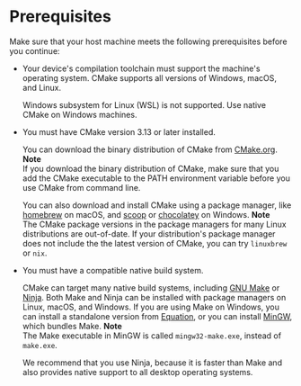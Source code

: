 # Prerequisites<a name="building-cmake-prereqs"></a>

Make sure that your host machine meets the following prerequisites before you continue:
+ Your device's compilation toolchain must support the machine's operating system\. CMake supports all versions of Windows, macOS, and Linux\.

  Windows subsystem for Linux \(WSL\) is not supported\. Use native CMake on Windows machines\.
+ You must have CMake version 3\.13 or later installed\.

  You can download the binary distribution of CMake from [CMake\.org](https://cmake.org/download/)\.
**Note**  
If you download the binary distribution of CMake, make sure that you add the CMake executable to the PATH environment variable before you use CMake from command line\.

  You can also download and install CMake using a package manager, like [homebrew](https://brew.sh/) on macOS, and [scoop](https://scoop.sh/) or [chocolatey](https://chocolatey.org/) on Windows\.
**Note**  
The CMake package versions in the package managers for many Linux distributions are out\-of\-date\. If your distribution's package manager does not include the the latest version of CMake, you can try `linuxbrew` or `nix`\.
+ You must have a compatible native build system\.

  CMake can target many native build systems, including [GNU Make](https://www.gnu.org/software/make/) or [Ninja](https://github.com/ninja-build/ninja/releases)\. Both Make and Ninja can be installed with package managers on Linux, macOS, and Windows\. If you are using Make on Windows, you can install a standalone version from [Equation](http://www.equation.com/servlet/equation.cmd?fa=make), or you can install [MinGW](https://sourceforge.net/projects/mingw-w64/files/), which bundles Make\.
**Note**  
The Make executable in MinGW is called `mingw32-make.exe`, instead of `make.exe`\.

  We recommend that you use Ninja, because it is faster than Make and also provides native support to all desktop operating systems\.